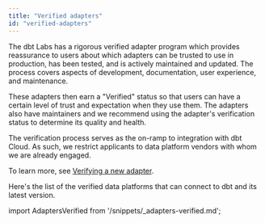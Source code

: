 ```yaml
---
title: "Verified adapters"
id: "verified-adapters"
---
```



The dbt Labs has a rigorous verified adapter program which provides reassurance to users about which adapters can be trusted to use in production, has been tested, and is actively maintained and updated. The process covers aspects of development, documentation, user experience, and maintenance.

These adapters then earn a "Verified" status so that users can have a certain level of trust and expectation when they use them. The adapters also have maintainers and we recommend using the adapter's verification status to determine its quality and health.

The verification process serves as the on-ramp to integration with dbt Cloud. As such, we restrict applicants to data platform vendors with whom we are already engaged.

To learn more, see [Verifying a new adapter](/guides/dbt-ecosystem/adapter-development/7-verifying-a-new-adapter).

Here's the list of the verified data platforms that can connect to dbt and its latest version.

import AdaptersVerified from '/snippets/_adapters-verified.md';

<AdaptersVerified />
